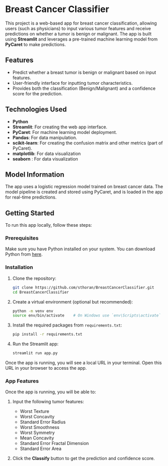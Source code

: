 # Breast Cancer Classifier

This project is a web-based app for breast cancer classification, allowing users (such as physicians) to input various tumor features and receive predictions on whether a tumor is benign or malignant. The app is built using **Streamlit** and leverages a pre-trained machine learning model from **PyCaret** to make predictions.

## Features

- Predict whether a breast tumor is benign or malignant based on input features.
- User-friendly interface for inputting tumor characteristics.
- Provides both the classification (Benign/Malignant) and a confidence score for the prediction.

## Technologies Used

- **Python**
- **Streamlit**: For creating the web app interface.
- **PyCaret**: For machine learning model deployment.
- **Pandas**: For data manipulation.
- **scikit-learn**: For creating the confusion matrix and other metrics (part of PyCaret).
- **matplotlib**: For data visualization
- **seaborn** : For data visualization

## Model Information

The app uses a logistic regression model trained on breast cancer data. The model pipeline is created and stored using PyCaret, and is loaded in the app for real-time predictions.

## Getting Started

To run this app locally, follow these steps:

### Prerequisites

Make sure you have Python installed on your system. You can download Python from [here](https://www.python.org/downloads/).

### Installation

1. Clone the repository:

    ```bash
    git clone https://github.com/sthoran/BreastCancerClassifier.git 
    cd BreastCancerClassifier
    ```

2. Create a virtual environment (optional but recommended):

    ```bash
    python -m venv env
    source env/bin/activate    # On Windows use `env\Scripts\activate`
    ```

3. Install the required packages from `requirements.txt`:

    ```bash
    pip install -r requirements.txt
    ```

4. Run the Streamlit app:

    ```bash
    streamlit run app.py
    ```

Once the app is running, you will see a local URL in your terminal. Open this URL in your browser to access the app.

### App Features

Once the app is running, you will be able to:

1. Input the following tumor features:
   - Worst Texture
   - Worst Concavity
   - Standard Error Radius
   - Worst Smoothness
   - Worst Symmetry
   - Mean Concavity
   - Standard Error Fractal Dimension
   - Standard Error Area

2. Click the **Classify** button to get the prediction and confidence score.


